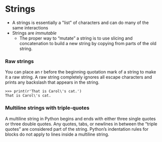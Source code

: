 # Strings

- A strings is essentially a "list" of characters and can do many of the same interactions
- Strings are *immutable*
  - The proper way to “mutate” a string is to use slicing and concatenation to build a new string by copying from parts of the old string.
  
### Raw strings

You can place an r before the beginning quotation mark of a string to make it a raw string. A raw string completely ignores all escape characters and prints any backslash that appears in the string. 

```
>>> print(r'That is Carol\'s cat.')
That is Carol\'s cat.
```
### Multiline strings with triple-quotes

A multiline string in Python begins and ends with either three single quotes or three double quotes. Any quotes, tabs, or newlines in between the “triple quotes” are considered part of the string. Python’s indentation rules for blocks do not apply to lines inside a multiline string.

